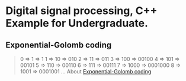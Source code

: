 # Digital signal processing, C++ Example for Undergraduate.

## Exponential-Golomb coding
 > 0 ⇒ 1 ⇒ 1
 > 1 ⇒ 10 ⇒ 010
 > 2 ⇒ 11 ⇒ 011
 > 3 ⇒ 100 ⇒ 00100
 > 4 ⇒ 101 ⇒ 00101
 > 5 ⇒ 110 ⇒ 00110
 > 6 ⇒ 111 ⇒ 00111
 > 7 ⇒ 1000 ⇒ 0001000
 > 8 ⇒ 1001 ⇒ 0001001
 > ... 
 > About [Exponential-Golomb coding](https://en.wikipedia.org/wiki/Exponential-Golomb_coding)
